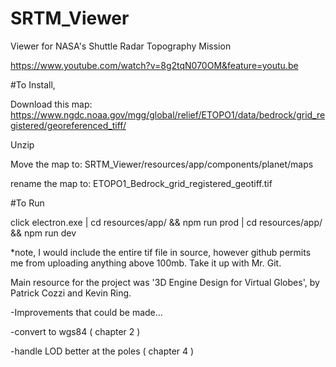 # SRTM_Viewer
Viewer for NASA's Shuttle Radar Topography Mission

https://www.youtube.com/watch?v=8g2tqN070OM&feature=youtu.be

#To Install,

Download this map: https://www.ngdc.noaa.gov/mgg/global/relief/ETOPO1/data/bedrock/grid_registered/georeferenced_tiff/

Unzip

Move the map to: SRTM_Viewer/resources/app/components/planet/maps

rename the map to: ETOPO1_Bedrock_grid_registered_geotiff.tif

#To Run

click electron.exe | cd resources/app/ && npm run prod | cd resources/app/ && npm run dev




*note, I would include the entire tif file in source, however github permits me from uploading anything above 100mb. Take it up with Mr. Git.





Main resource for the project was '3D Engine Design for Virtual Globes', by Patrick Cozzi and Kevin Ring.



-Improvements that could be made...

  -convert to wgs84 ( chapter 2 )
  
  -handle LOD better at the poles ( chapter 4 )

